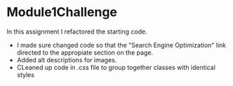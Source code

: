 # Module1Challenge
In this assignment I refactored the starting code.
* I made sure changed code so that the "Search Engine Optimization" link directed to the appropiate section on the page.
* Added alt descriptions for images.
* CLeaned up code in .css file to group together classes with identical styles